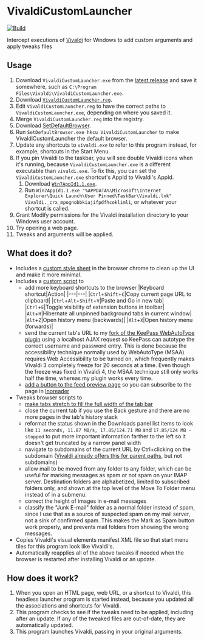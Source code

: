 VivaldiCustomLauncher
===

[![Build](https://img.shields.io/github/workflow/status/Aldaviva/VivaldiCustomLauncher/Build/master?label=build&logo=github)](https://github.com/Aldaviva/VivaldiCustomLauncher/actions/workflows/build.yml)

Intercept executions of [Vivaldi](https://vivaldi.com/desktop/) for Windows to add custom arguments and apply tweaks files

## Usage
1. Download `VivaldiCustomLauncher.exe` from the [latest release](https://github.com/Aldaviva/VivaldiCustomLauncher/releases/latest) and save it somewhere, such as `C:\Program Files\Vivaldi\VivaldiCustomLauncher.exe`.
1. Download [`VivaldiCustomLauncher.reg`](https://raw.githubusercontent.com/Aldaviva/VivaldiCustomLauncher/master/VivaldiCustomLauncher.reg).
1. Edit `VivaldiCustomLauncher.reg` to have the correct paths to `VivaldiCustomLauncher.exe`, depending on where you saved it.
1. Merge `VivaldiCustomLauncher.reg` into the registry.
1. Download [SetDefaultBrowser](https://kolbi.cz/blog/2017/11/10/setdefaultbrowser-set-the-default-browser-per-user-on-windows-10-and-server-2016-build-1607/).
1. Run `SetDefaultBrowser.exe hkcu VivaldiCustomLauncher` to make VivaldiCustomLauncher the default browser.
1. Update any shortcuts to `vivaldi.exe` to refer to this program instead, for example, shortcuts in the Start Menu.
1. If you pin Vivaldi to the taskbar, you will see double Vivaldi icons when it's running, because `VivaldiCustomLauncher.exe` is a different executable than `vivaldi.exe`. To fix this, you can set the `VivaldiCustomLauncher.exe` shortcut's AppId to Vivaldi's AppId.
    1. Download [`Win7AppId1.1.exe`](https://code.google.com/archive/p/win7appid/downloads).
    1. Run `Win7AppId1.1.exe "%APPDATA%\Microsoft\Internet Explorer\Quick Launch\User Pinned\TaskBar\Vivaldi.lnk" Vivaldi._crx_mpognobbkiajifpdfhcoklimli`, or whatever your shortcut is called.
1. Grant Modify permissions for the Vivaldi installation directory to your Windows user account.
1. Try opening a web page.
1. Tweaks and arguments will be applied.

## What does it do?
- Includes a [custom style sheet](https://github.com/Aldaviva/VivaldiCustomResources/blob/master/style/custom.css) in the browser chrome to clean up the UI and make it more minimal.
- Includes a [custom script](https://github.com/Aldaviva/VivaldiCustomResources/blob/master/scripts/custom.js) to
    - add more keyboard shortcuts to the browser
        |Keyboard shortcut|Action|
        |---|---|
        |`Ctrl`+`Shift`+`C`|Copy current page URL to clipboard|
        |`Ctrl`+`Alt`+`Shift`+`V`|Paste and Go in new tab|
        |`Ctrl`+`E`|Toggle visibility of extension buttons in toolbar|
        |`Alt`+`H`|Hibernate all unpinned background tabs in current window|
        |`Alt`+`Z`|Open history menu (backwards)|
        |`Alt`+`X`|Open history menu (forwards)|
    - send the current tab's URL to my [fork of the KeePass WebAutoType plugin](https://github.com/Aldaviva/WebAutoType) using a localhost AJAX request so KeePass can autotype the correct username and password entry. This is done because the accessibility technique normally used by WebAutoType (MSAA) requires Web Accessibility to be turned on, which frequently makes Vivaldi 3 completely freeze for 20 seconds at a time. Even though the freeze was fixed in Vivaldi 4, the MSAA technique still only works half the time, whereas my plugin works every time.
    - [add a button to the feed preview page](https://github.com/Aldaviva/VivaldiCustomResources/blob/master/scripts/custom-feed.js) so you can subscribe to the page in [Inoreader](https://www.inoreader.com/)
- Tweaks browser scripts to 
    - [make tabs stretch to fill the full width of the tab bar](https://gist.github.com/Aldaviva/39e4472ab7a5ee50473de74df826d928)
    - close the current tab if you use the Back gesture and there are no more pages in the tab's history stack
    - reformat the status shown in the Downloads panel list items to look like `11 seconds, 11.87 MB/s, 17.85/124.71 MB` and `17.85/124 MB - stopped` to put more important information farther to the left so it doesn't get truncated by a narrow panel width
    - navigate to subdomains of the current URL by Ctrl+clicking on the subdomain ([Vivaldi already offers this for parent paths](https://vivaldi.com/blog/vivaldi-introduces-break-mode/), but not subdomains)
    - allow mail to be moved from any folder to any folder, which can be useful for marking messages as spam or not spam on your IMAP server. Destination folders are alphabetized, limited to subscribed folders only, and shown at the top level of the Move To Folder menu instead of in a submenu.
    - correct the height of images in e-mail messages
    - classify the "Junk E-mail" folder as a normal folder instead of spam, since I use that as a source of suspected spam on my mail server, not a sink of confirmed spam. This makes the Mark as Spam button work properly, and prevents mail folders from showing the wrong messages.
- Copies Vivaldi's visual elements manifest XML file so that start menu tiles for this program look like Vivaldi's.
- Automatically reapplies all of the above tweaks if needed when the browser is restarted after installing Vivaldi or an update.

## How does it work?
1. When you open an HTML page, web URL, or a shortcut to Vivaldi, this headless launcher program is started instead, because you updated all the associations and shortcuts for Vivaldi.
1. This program checks to see if the tweaks need to be applied, including after an update. If any of the tweaked files are out-of-date, they are automatically updated.
1. This program launches Vivaldi, passing in your original arguments.
